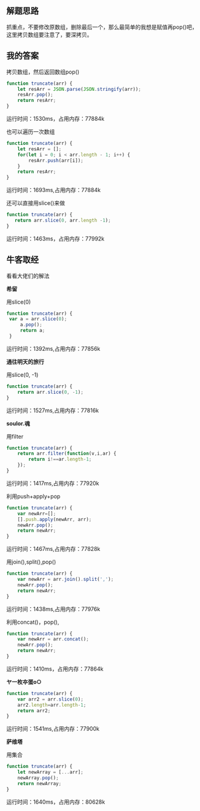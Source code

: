 ## 解题思路

抓重点，不要修改原数组，删除最后一个，那么最简单的我想是赋值再pop()吧，这里拷贝数组要注意了，要深拷贝。

## 我的答案

拷贝数组，然后返回数组pop()
```js
function truncate(arr) {
    let resArr = JSON.parse(JSON.stringify(arr));
    resArr.pop();
    return resArr;
}
```
运行时间：1530ms，占用内存：77884k

也可以遍历一次数组
```js
function truncate(arr) {
    let resArr = [];
    for(let i = 0; i < arr.length - 1; i++) {
        resArr.push(arr[i]);
    }
    return resArr;
}
```
运行时间：1693ms,占用内存：77884k

还可以直接用slice()来做
```js
function truncate(arr) {
   return arr.slice(0, arr.length -1);
}
```
运行时间：1463ms，占用内存：77992k


## 牛客取经

看看大佬们的解法

**希留**

用slice(0)
```js
function truncate(arr) {
 var a = arr.slice(0);
     a.pop();
     return a;
 }
 ```
 运行时间：1392ms,占用内存：77856k


**通往明天的旅行**

用slice(0, -1)
```js
function truncate(arr) {
    return arr.slice(0, -1);
}
```
运行时间：1527ms,占用内存：77816k


**soulor.魂**

用filter

```js
function truncate(arr) {
    return arr.filter(function(v,i,ar) {
        return i!==ar.length-1;
    });
}
```
运行时间：1417ms,占用内存：77920k

利用push+apply+pop
```js
function truncate(arr) {
    var newArr=[];
    [].push.apply(newArr, arr);
    newArr.pop();
    return newArr;
}
```
运行时间：1467ms,占用内存：77828k

用join(),split(),pop()
```js
function truncate(arr) {
    var newArr = arr.join().split(',');
    newArr.pop();
    return newArr;
}
```
运行时间：1438ms,占用内存：77976k

利用concat()，pop(),
```js
function truncate(arr) {
    var newArr = arr.concat();
    newArr.pop();
    return newArr;
}
```
运行时间：1410ms，占用内存：77864k

**ヤ一枚夲蛋o○**
```js
function truncate(arr) {
    var arr2 = arr.slice(0);
    arr2.length=arr.length-1;
    return arr2;
}
```
运行时间：1541ms,占用内存：77900k

**萨维塔**

用集合
```js
function truncate(arr) {
    let newArray = [...arr];
    newArray.pop();
    return newArray;
}
```
运行时间：1640ms，占用内存：80628k


